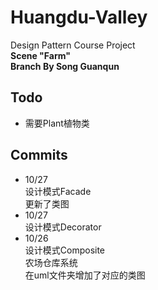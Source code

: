 # Huangdu-Valley  
Design Pattern Course Project  
**Scene "Farm"**  
**Branch By Song Guanqun**  
## Todo  
* 需要Plant植物类  
## Commits  
* 10/27  
设计模式Facade  
更新了类图  
* 10/27  
设计模式Decorator  
* 10/26  
设计模式Composite  
农场仓库系统  
在uml文件夹增加了对应的类图  

  
